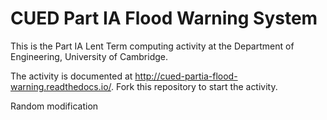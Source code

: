 # CUED Part IA Flood Warning System

This is the Part IA Lent Term computing activity at the Department of
Engineering, University of Cambridge.

The activity is documented at
http://cued-partia-flood-warning.readthedocs.io/. Fork this repository
to start the activity.

Random modification
